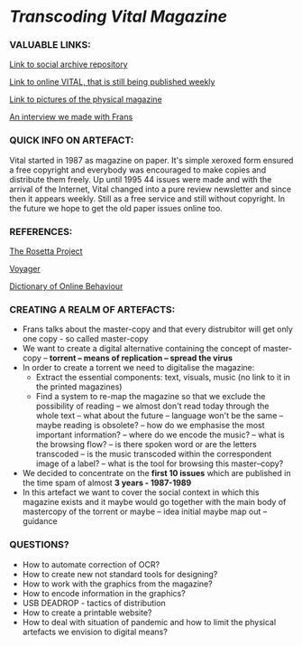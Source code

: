 >>>>>>> 
# ***Transcoding Vital Magazine***

### 					VALUABLE LINKS:

[Link to social archive repository](https://search.iisg.amsterdam/Record/1331802)

[Link to online VITAL, that is still being published weekly](http://www.vitalweekly.net)

[Link to pictures of the physical magazine](https://www.notion.so/VITAL-ISSUES-b97881dc1241496485d10541d3aacde2)

[An interview we made with Frans](https://www.notion.so/interview-transcribe-6b2df57bd7154ccfa9b2070784b82857)

### 					QUICK INFO ON ARTEFACT:

Vital started in 1987 as magazine on paper. It's simple xeroxed form ensured a free copyright and everybody was encouraged to make copies and distribute them freely. Up until 1995 44 issues were made and with the arrival of the Internet, Vital changed into a pure review newsletter and since then it appears weekly. Still as a free service and still without copyright. In the future we hope to get the old paper issues online too.

### 		 			REFERENCES: 

[The Rosetta Project ](https://rosettaproject.org/about/)

[Voyager](https://voyager.jpl.nasa.gov)

[Dictionary of Online Behaviour](http://www.dictionaryofonlinebehavior.com)

### CREATING A REALM OF ARTEFACTS:

- Frans talks about the master-copy and that every distrubitor will get only one copy - so called master-copy
- We want to create a digital alternative containing the concept of master-copy – **torrent – means of replication – spread the virus**
- In order to create a torrent we need to digitalise the magazine:
  - Extract the essential components: text, visuals, music (no link to it in the printed magazines)
  - Find a system to re-map the magazine so that we exclude the possibility of reading – we almost don't read today through the whole text – what about the future – language won't be the same – maybe reading is obsolete? –  how do we emphasise the most important information? – where do we encode the music? – what is the browsing flow? – is there spoken word or are the letters transcoded – is the music transcoded within the correspondent image of a label? – what is the tool for browsing this master–copy?
- We decided to concentrate on the **first 10 issues** which are published in the time spam of almost **3 years - 1987-1989**
- In this artefact we want to cover the social context in which this magazine exists and it maybe would go together with the main body of mastercopy of the torrent or maybe – idea initial maybe map out – guidance



### QUESTIONS? 

- How to automate correction of OCR?
- How to create new not standard tools for designing?
- How to work with the graphics from the magazine?
- How to encode information in the graphics?
- USB DEADROP - tactics of distribution
- How to create a printable website?
- How to deal with situation of pandemic and how to limit the physical artefacts we envision to digital means?


